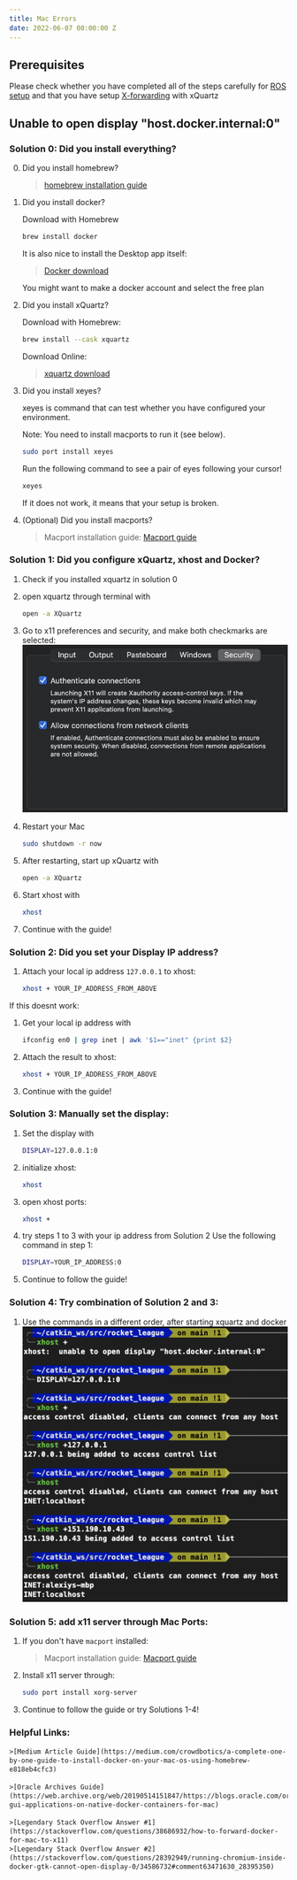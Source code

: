 ```yaml
---
title: Mac Errors
date: 2022-06-07 00:00:00 Z
---
```


## Prerequisites
Please check whether you have completed all of the steps carefully for [ROS setup](ros) and that you have setup  [X-forwarding](x-forwarding) with xQuartz

## Unable to open display "host.docker.internal:0"

### Solution 0: Did you install everything?
0. Did you install homebrew?
    > [homebrew installation guide](https://docs.brew.sh/Installation)
1. Did you install docker?

    Download with Homebrew
    ```bash
    brew install docker
    ```
    It is also nice to install the Desktop app itself:
    > [Docker download](https://docs.docker.com/desktop/mac/install/) 

    You might want to make a docker account and select the free plan

2. Did you install xQuartz?

    Download with Homebrew:
    ```bash
    brew install --cask xquartz
    ```
    Download Online:
    >[xquartz download](https://www.xquartz.org/)
 
3. Did you install xeyes?

    xeyes is command that can test whether you have configured your environment. 

    Note: You need to install macports to run it (see below).
    ```bash
    sudo port install xeyes
    ```
    Run the following command to see a pair of eyes following your cursor! 
    ```bash
    xeyes
    ```
    If it does not work, it means that your setup is broken.

4. (Optional) Did you install macports?

    >Macport installation guide: [Macport guide](https://www.macports.org/install.php)

### Solution 1: Did you configure xQuartz, xhost and Docker?
1. Check if you  installed xquartz in solution 0

2. open xquartz through terminal with 
    ```bash
    open -a XQuartz
    ```
3. Go to x11 preferences and security, and make both checkmarks are selected:
    ![XQuartz Setting](assets/images/xquartz-setting.png)

4. Restart your Mac 
    ```bash
    sudo shutdown -r now
    ```
5. After restarting, start up xQuartz with
    ```bash
    open -a XQuartz
    ```
6. Start xhost with
    ```bash
    xhost
    ```
7. Continue with the guide!

### Solution 2: Did you set your Display IP address?
1. Attach your local ip address ```127.0.0.1``` to xhost:
    ```bash
    xhost + YOUR_IP_ADDRESS_FROM_ABOVE
    ```

If this doesnt work:

1. Get your local ip address with 
    ```bash
    ifconfig en0 | grep inet | awk '$1=="inet" {print $2}
    ```
2. Attach the result to xhost:
    ```bash
    xhost + YOUR_IP_ADDRESS_FROM_ABOVE
    ```
3. Continue with the guide!

### Solution 3: Manually set the display: 

1. Set the display with
    ```bash
    DISPLAY=127.0.0.1:0
    ```
2. initialize xhost:
    ```bash
    xhost
    ```
3. open xhost ports:
    ```bash
    xhost +
    ```
4. try steps 1 to 3 with your ip address from Solution 2
    Use the following command in step 1:
    ```bash
    DISPLAY=YOUR_IP_ADDRESS:0
    ```
5. Continue to follow the guide!

### Solution 4: Try combination of Solution 2 and 3:
1. Use the commands in a different order, after starting xquartz and docker
    ![xhost debug example](assets/images/xhost-debug-example.png)

### Solution 5: add x11 server through Mac Ports:
1. If you don't have ```macport``` installed:
    >Macport installation guide: [Macport guide](https://www.macports.org/install.php)
2. Install x11 server through:
    ```bash
    sudo port install xorg-server
    ```
3. Continue to follow the guide or try Solutions 1-4!

### Helpful Links:

    >[Medium Article Guide](https://medium.com/crowdbotics/a-complete-one-by-one-guide-to-install-docker-on-your-mac-os-using-homebrew-e818eb4cfc3)

    >[Oracle Archives Guide](https://web.archive.org/web/20190514151847/https://blogs.oracle.com/oraclewebcentersuite/running-gui-applications-on-native-docker-containers-for-mac)

    >[Legendary Stack Overflow Answer #1](https://stackoverflow.com/questions/38686932/how-to-forward-docker-for-mac-to-x11)
    >[Legendary Stack Overflow Answer #2](https://stackoverflow.com/questions/28392949/running-chromium-inside-docker-gtk-cannot-open-display-0/34586732#comment63471630_28395350)
